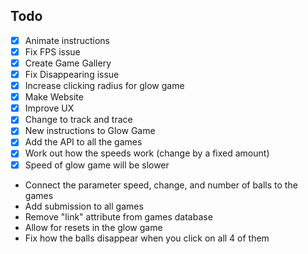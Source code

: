 ## Todo

- [x] Animate instructions
- [x] Fix FPS issue
- [x] Create Game Gallery
- [x] Fix Disappearing issue
- [x] Increase clicking radius for glow game
- [x] Make Website
- [x] Improve UX
- [x] Change to track and trace
- [x] New instructions to Glow Game
- [x] Add the API to all the games
- [x] Work out how the speeds work (change by a fixed amount)
- [x] Speed of glow game will be slower
- Connect the parameter speed, change, and number of balls to the games
- Add submission to all games
- Remove "link" attribute from games database
- Allow for resets in the glow game
- Fix how the balls disappear when you click on all 4 of them
